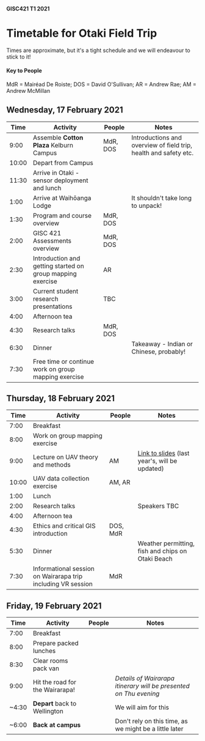 #### GISC421 T1 2021
# Timetable for Otaki Field Trip
Times are approximate, but it's a tight schedule and we will endeavour to stick to it!
#### Key to People
MdR = Mairéad De Roiste; DOS = David O'Sullivan; AR = Andrew Rae; AM = Andrew McMillan

## Wednesday, 17 February 2021

Time | Activity | People |Notes
--- | --- | --- | ---
9:00 | Assemble **Cotton Plaza** Kelburn Campus | MdR, DOS | Introductions and overview of field trip, health and safety etc.
10:00 | Depart from Campus
11:30 | Arrive in Otaki - sensor deployment and lunch |
1:00 | Arrive at Waihōanga Lodge | | It shouldn't take long to unpack!
1:30 | Program and course overview | MdR, DOS |
2:00 | GISC 421 Assessments overview | MdR, DOS |
2:30 | Introduction and getting started on group mapping exercise | AR |
3:00 | Current student research presentations | TBC |
4:00 | Afternoon tea | |
4:30 | Research talks | MdR, DOS |
6:30 | Dinner | | Takeaway - Indian or Chinese, probably!
7:30 | Free time or continue work on group mapping exercise | |

## Thursday, 18 February 2021

Time | Activity | People | Notes
--- | --- | --- | ---
7:00 | Breakfast | |
8:00 | Work on group mapping exercise
9:00 | Lecture on UAV theory and methods | AM | [Link to slides](https://blackboard.vuw.ac.nz/bbcswebdav/pid-2650795-dt-content-rid-9553611_1/xid-9553611_1) (last year's, will be updated)
10:00 | UAV data collection exercise | AM, AR |
1:00 | Lunch | |
2:00 | Research talks | | Speakers TBC
4:00 | Afternoon tea | |
4:30 | Ethics and critical GIS introduction | DOS, MdR |
5:30 | Dinner |  |Weather permitting, fish and chips on Otaki Beach
7:30 | Informational session on Wairarapa trip including VR session | MdR |

## Friday, 19 February 2021

Time | Activity | People | Notes
--- | --- | --- | ---
7:00 | Breakfast | |
8:00 | Prepare packed lunches | |
8:30 | Clear rooms pack van | |
9:00 | Hit the road for the Wairarapa! | | *Details of Wairarapa itinerary will be presented on Thu evening* |
~4:30 | **Depart** back to Wellington | | We will aim for this
~6:00 | **Back at campus** | | Don't rely on this time, as we might be a little later
